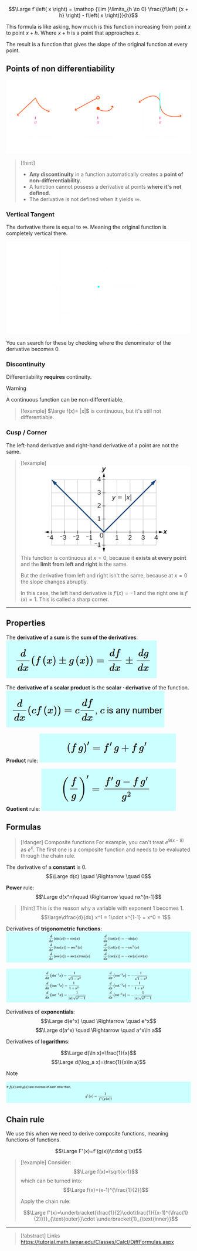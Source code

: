 $$\Large f'\left( x \right) = \mathop {\lim }\limits_{h \to 0} \frac{{f\left( {x + h} \right) - f\left( x \right)}}{h}$$

This formula is like asking, how much is this function increasing from point $x$ to point $x+h$.
Where $x + h$ is a point that approaches $x$.

The result is a function that gives the slope of the original function at every point.

## Points of non differentiability

![](../z_images/Pasted%20image%2020250302100956.png)
> [!hint]
> - **Any discontinuity** in a function automatically creates a **point of non-differentiability**.
> - A function cannot possess a derivative at points **where it's not defined**.
> - The derivative is not defined when it yields $\infty$.

### Vertical Tangent

The derivative there is equal to $\infty$. Meaning the original function is completely vertical there.

![](../z_images/Pasted%20image%2020250302110114.png)

You can search for these by checking where the denominator of the derivative becomes 0.

### Discontinuity

Differentiability **requires** continuity.

> [!warning]
> A continuous function can be non-differentiable.
> > [!example]
> $\large f(x)= |x|$ is continuous, but it's still not differentiable.


### Cusp / Corner

The left-hand derivative and right-hand derivative of a point are not the same.

> [!example]
> ![](../z_images/Pasted%20image%2020250227154749.png)
> This function is continuous at $x=0$, because it **exists at every point** and the **limit from left and right** is the same.
> 
> But the derivative from left and right isn't the same, because at $x=0$ the slope changes abruptly.
> 
> In this case, the left hand derivative is $f'(x)=-1$ and the right one is $f'(x)=1$. This is called a sharp corner.

---

## Properties

The **derivative of a sum** is the **sum of the derivatives**:
![](../z_images/Pasted%20image%2020250103120948.png)

The **derivative of a scalar product** is the **scalar $\cdot$ derivative** of the function.
![](../z_images/Pasted%20image%2020250103121003.png)

**Product** rule:
![](../z_images/Pasted%20image%2020250103124725.png)

**Quotient** rule:
![](../z_images/Pasted%20image%2020250103124812.png)

## Formulas

> [!danger] Composite functions
> For example, you can't treat $e^{9(x-9)}$ as $e^x$.
> The first one is a composite function and needs to be evaluated through the chain rule.
 

The derivative of a **constant** is 0.
$$\Large d(c) \quad \Rightarrow \quad 0$$

**Power** rule:
$$\Large d(x^n)\quad \Rightarrow \quad nx^{n-1}$$

> [!hint]
> This is the reason why a variable with exponent 1 becomes 1.
> $$\large\dfrac{d}{dx} x^1 = 1\cdot x^{1-1} = x^0 = 1$$

Derivatives of **trigonometric functions**:
![](../z_images/Pasted%20image%2020250104165000.png)

![](../z_images/Pasted%20image%2020250104165949.png)

Derivatives of **exponentials**:
$$\Large d(e^x) \quad \Rightarrow \quad e^x$$
$$\Large d(a^x) \quad \Rightarrow \quad a^x\ln a$$

Derivatives of **logarithms**:

$$\Large d(\ln x)=\frac{1}{x}$$
$$\Large d(\log_a x)=\frac{1}{x\ln a}$$

> [!note]
> ![](../z_images/Pasted%20image%2020250104165839.png)


## Chain rule

We use this when we need to derive composite functions, meaning functions of functions.

$$\Large F'(x)=f'(g(x))\cdot g'(x)$$

> [!example]
> Consider:
> $$\Large f(x)=\sqrt{x-1}$$
> which can be turned into:
> $$\Large f(x)=(x-1)^{\frac{1}{2}}$$
> 
> Apply the chain rule:
> 
> $$\Large f'(x)=\underbracket{\frac{1}{2}\cdot\frac{1}{(x-1)^{\frac{1}{2}}}}_{\text{outer}}\cdot \underbracket{1}_{\text{inner}}$$
> 


---

> [!abstract] Links
> https://tutorial.math.lamar.edu/Classes/CalcI/DiffFormulas.aspx
